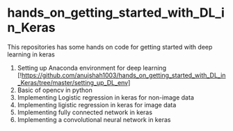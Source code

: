 # hands_on_getting_started_with_DL_in_Keras
This repositories has some hands on code for getting started with deep learning in keras

1. Setting up Anaconda environment for deep learning [!https://github.com/anujshah1003/hands_on_getting_started_with_DL_in_Keras/tree/master/setting_up_DL_env]
2. Basic of opencv in python
3. Implementing Logistic regression in keras for non-image data
4. Implementing ligistic regression in keras for image data
5. Implementing fully connected network in keras
6. Implementing a convolutional neural network in keras

